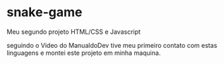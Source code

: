 # snake-game
Meu segundo projeto HTML/CSS e Javascript

seguindo o Video do ManualdoDev tive meu primeiro contato com estas linguagens e montei este projeto em minha maquina.
